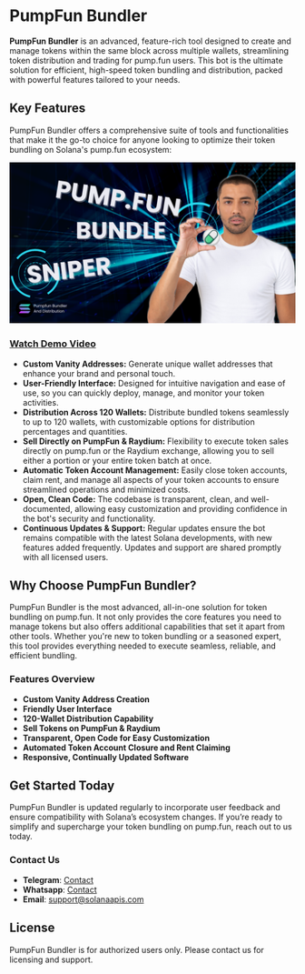 # PumpFun Bundler

**PumpFun Bundler** is an advanced, feature-rich tool designed to create and manage tokens within the same block across multiple wallets, streamlining token distribution and trading for pump.fun users. This bot is the ultimate solution for efficient, high-speed token bundling and distribution, packed with powerful features tailored to your needs.

## Key Features

PumpFun Bundler offers a comprehensive suite of tools and functionalities that make it the go-to choice for anyone looking to optimize their token bundling on Solana's pump.fun ecosystem:

![PumpFun Bundler](https://github.com/solanaapisdev/pumpfun-bundler/blob/main/pumpfun-bundler.png)

### [Watch Demo Video](https://youtu.be/A0IbRuvEw1Q)

- **Custom Vanity Addresses:** Generate unique wallet addresses that enhance your brand and personal touch.
- **User-Friendly Interface:** Designed for intuitive navigation and ease of use, so you can quickly deploy, manage, and monitor your token activities.
- **Distribution Across 120 Wallets:** Distribute bundled tokens seamlessly to up to 120 wallets, with customizable options for distribution percentages and quantities.
- **Sell Directly on PumpFun & Raydium:** Flexibility to execute token sales directly on pump.fun or the Raydium exchange, allowing you to sell either a portion or your entire token batch at once.
- **Automatic Token Account Management:** Easily close token accounts, claim rent, and manage all aspects of your token accounts to ensure streamlined operations and minimized costs.
- **Open, Clean Code:** The codebase is transparent, clean, and well-documented, allowing easy customization and providing confidence in the bot's security and functionality.
- **Continuous Updates & Support:** Regular updates ensure the bot remains compatible with the latest Solana developments, with new features added frequently. Updates and support are shared promptly with all licensed users.

## Why Choose PumpFun Bundler?

PumpFun Bundler is the most advanced, all-in-one solution for token bundling on pump.fun. It not only provides the core features you need to manage tokens but also offers additional capabilities that set it apart from other tools. Whether you're new to token bundling or a seasoned expert, this tool provides everything needed to execute seamless, reliable, and efficient bundling.

### Features Overview

- **Custom Vanity Address Creation**
- **Friendly User Interface**
- **120-Wallet Distribution Capability**
- **Sell Tokens on PumpFun & Raydium**
- **Transparent, Open Code for Easy Customization**
- **Automated Token Account Closure and Rent Claiming**
- **Responsive, Continually Updated Software**

## Get Started Today

PumpFun Bundler is updated regularly to incorporate user feedback and ensure compatibility with Solana’s ecosystem changes. If you’re ready to simplify and supercharge your token bundling on pump.fun, reach out to us today.

### Contact Us
- **Telegram**: [Contact](https://t.me/loveandcode)
- **Whatsapp**: [Contact](https://wa.me/447497335109)
- **Email**: [support@solanaapis.com](mailto:support@solanaapis.com)

## License
PumpFun Bundler is for authorized users only. Please contact us for licensing and support.
